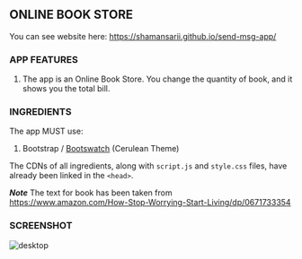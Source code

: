 ONLINE BOOK STORE
-----------------
You can see website here: https://shamansarii.github.io/send-msg-app/

### APP FEATURES

1. The app is an Online Book Store. You change the quantity of book, and it shows you the total bill.

### INGREDIENTS

The app MUST use:
1. Bootstrap / [Bootswatch](https://bootswatch.com/) (Cerulean Theme)

The CDNs of all ingredients, along with `script.js` and `style.css` files, have already been linked in the `<head>`.

***Note*** The text for book has been taken from https://www.amazon.com/How-Stop-Worrying-Start-Living/dp/0671733354

### SCREENSHOT

![desktop](https://user-images.githubusercontent.com/10798986/46901299-5f286a80-ceca-11e8-802b-375dba1d9978.png)
